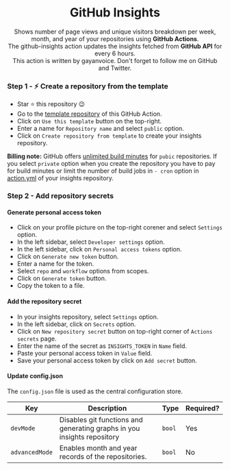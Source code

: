 <div align="center">
  <h1>GitHub Insights</h1>
</div>
<div align="center" margin>
  <p>Shows number of page views and unique visitors breakdown per week, month, and year of your repositories using <strong>GitHub Actions</strong>.<br/>
    The github-insights action updates the insights fetched from <strong>GitHub API</strong> for every 6 hours.<br/>
    This action is written by gayanvoice. Don't forget to follow me on GitHub and Twitter.</p>
</div>

### Step 1 - ⚡️ Create a repository from the template 

- Star ⭐ this repository 😉
- Go to the [template repository](https://github.com/gayanvoice/github-insights-template) of this GitHub Action.
- Click on `Use this template` button on the top-right.
- Enter a name for `Repository name` and select `public` option.
- Click on `Create repository from template` to create your insights repository.

**Billing note:** GitHub offers [unlimited build minutes](https://github.com/pricing) for `pubic` repositories. If you select `private` option when you create the repository you have to pay for build minutes or limit the number of build jobs in `- cron` option in [action.yml](https://github.com/gayanvoice/github-insights-template/blob/master/.github/workflows/action.yml) of your insights repository.

### Step 2 - Add repository secrets

#### Generate personal access token

- Click on your profile picture on the top-right corener and select `Settings` option.
- In the left sidebar, select `Developer settings` option.
- In the left sidebar, click on `Personal access tokens` option.
- Click on `Generate new token` button.
- Enter a name for the token.
- Select `repo` and `workflow` options from scopes.
- Click on `Generate token` button.
- Copy the token to a file.

#### Add the repository secret

- In your insights repository, select `Settings` option.
- In the left sidebar, click on `Secrets` option.
- Click on `New repository secret` button on top-right corner of `Actions secrets` page.
- Enter the name of the secret as `INSIGHTS_TOKEN` in `Name` field.
- Paste your personal access token in `Value` field.
- Save your personal access token by click on `Add secret` button.

#### Update config.json

The `config.json` file is used as the central configuration store.

| Key       | Description                                              | Type   |  Required? |
| --------- | -------------------------------------------------------- | ------ | --------- |
| `devMode` | Disables git functions and generating graphs in you insights repository | `bool` | Yes        |
| `advancedMode` | Enables month and year records of the repositories. | `bool` | No        |



